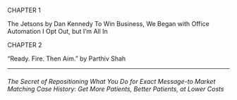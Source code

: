 CHAPTER 1

The Jetsons by Dan Kennedy
 To Win Business, We Began with Office Automation I Opt Out, but I’m All In

CHAPTER 2

“Ready. Fire. Then Aim.” by Parthiv Shah

-----

###### The Secret of Repositioning What You Do for Exact Message-to Market Matching Case History: Get More Patients, Better Patients, at Lower Costs